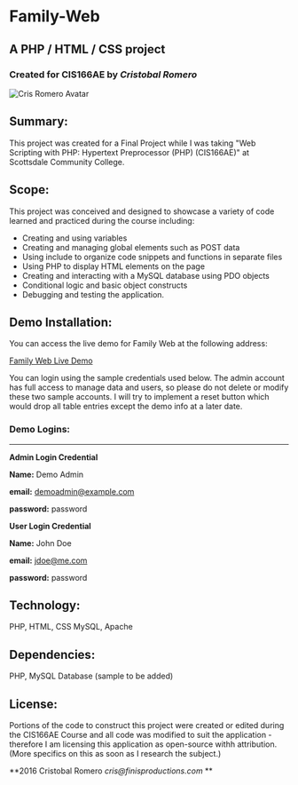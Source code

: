 # Family-Web
## A PHP / HTML / CSS project
### Created for CIS166AE by *Cristobal Romero*
![Cris Romero Avatar](http://crisromero.com/cris-romero-avatar-small.jpg "Cris Romero Avatar")

## **Summary:** 
This project was created for a Final Project while I was taking  "Web Scripting with PHP: Hypertext Preprocessor (PHP) (CIS166AE)" at Scottsdale Community College. 

## **Scope:** 
This project was conceived and designed to showcase a variety of code learned and practiced during the course including: 
- Creating and using variables
- Creating and managing global elements such as POST data
- Using include to organize code snippets and functions in separate files
- Using PHP to display HTML elements on the page
- Creating and interacting with a MySQL database using PDO objects
- Conditional logic and basic object constructs
- Debugging and testing the application. 

## **Demo Installation:** 
You can access the live demo for Family Web at the following address: 

[Family Web Live Demo](http://crisromero.com/live-demos/familyweb/)

You can login using the sample credentials used below. The admin account has full access to manage data and users, so please do not delete or modify these two sample accounts. I will try to implement a reset button which would drop all table entries except the demo info at a later date. 

### **Demo Logins:**

---

**Admin Login Credential**

  **Name:** Demo Admin

  **email:** demoadmin@example.com

  **password:** password  


**User Login Credential**

**Name:** John Doe

**email:** jdoe@me.com

**password:** password  

## **Technology:** 
PHP, HTML, CSS MySQL, Apache 

## **Dependencies:** 
PHP, MySQL Database (sample to be added)

## **License:** 
Portions of the code to construct this project were created or edited during the CIS166AE Course and all code was modified to suit the application - therefore I am licensing this application as open-source withh attribution. (More specifics on this as soon as I research the subject.)

**2016 Cristobal Romero  _cris@finisproductions.com_ **
